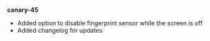 **canary-45**
- Added option to disable fingerprint sensor while the screen is off  
- Added changelog for updates  


